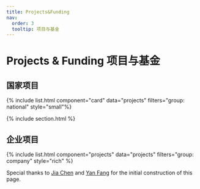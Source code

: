 ```yaml
---
title: Projects&Funding
nav:
  order: 3
  tooltip: 项目与基金
---
```


# <i class="fas fa-tools"></i>Projects & Funding 项目与基金

## 国家项目

{% include list.html component="card" data="projects" filters="group: national" style="small"%}

{% include section.html %}

## 企业项目

{% include list.html component="projects" data="projects" filters="group: company" style="rich" %}

Special thanks to [Jia Chen](https://xuanyuan14.github.io) and [Yan Fang](https://suffoquer-fang.github.io) for the initial construction of this page.
